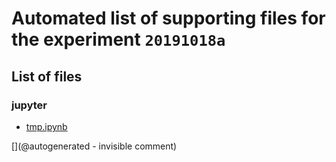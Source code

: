 # Automated list of supporting files for the __experiment `20191018a`__

## List of files

### jupyter

* [tmp.ipynb](/tmp.ipynb)


[](@autogenerated - invisible comment)